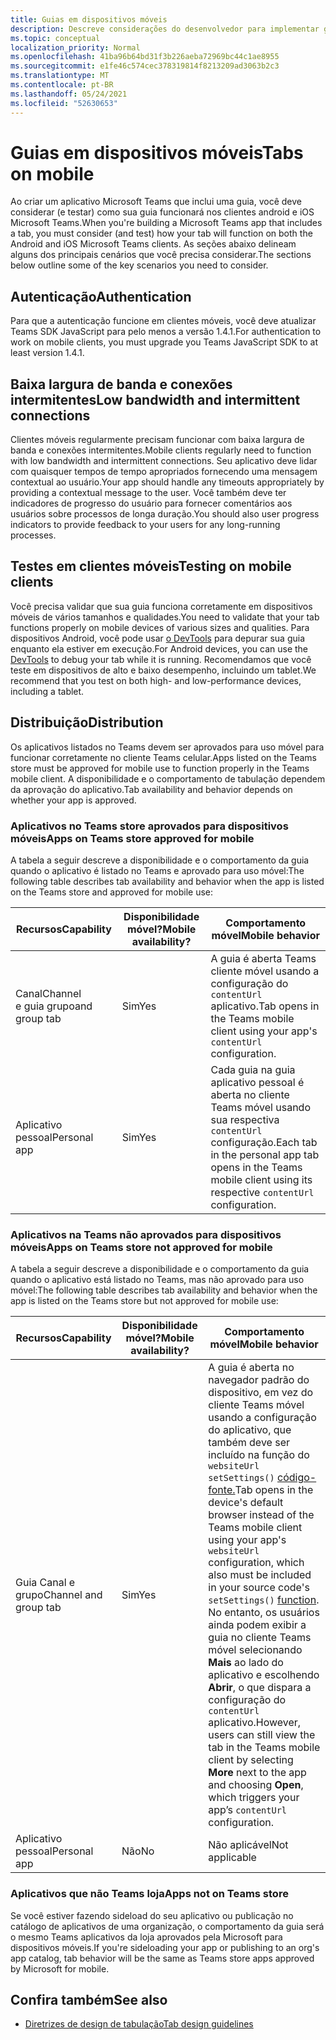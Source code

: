 ```yaml
---
title: Guias em dispositivos móveis
description: Descreve considerações do desenvolvedor para implementar guias em Microsoft Teams celular.
ms.topic: conceptual
localization_priority: Normal
ms.openlocfilehash: 41ba96b64bd31f3b226aeba72969bc44c1ae8955
ms.sourcegitcommit: e1fe46c574cec378319814f8213209ad3063b2c3
ms.translationtype: MT
ms.contentlocale: pt-BR
ms.lasthandoff: 05/24/2021
ms.locfileid: "52630653"
---
```

# <a name="tabs-on-mobile"></a><span data-ttu-id="0695c-103">Guias em dispositivos móveis</span><span class="sxs-lookup"><span data-stu-id="0695c-103">Tabs on mobile</span></span>

<span data-ttu-id="0695c-104">Ao criar um aplicativo Microsoft Teams que inclui uma guia, você deve considerar (e testar) como sua guia funcionará nos clientes android e iOS Microsoft Teams.</span><span class="sxs-lookup"><span data-stu-id="0695c-104">When you're building a Microsoft Teams app that includes a tab, you must consider (and test) how your tab will function on both the Android and iOS Microsoft Teams clients.</span></span> <span data-ttu-id="0695c-105">As seções abaixo delineam alguns dos principais cenários que você precisa considerar.</span><span class="sxs-lookup"><span data-stu-id="0695c-105">The sections below outline some of the key scenarios you need to consider.</span></span>

## <a name="authentication"></a><span data-ttu-id="0695c-106">Autenticação</span><span class="sxs-lookup"><span data-stu-id="0695c-106">Authentication</span></span>

<span data-ttu-id="0695c-107">Para que a autenticação funcione em clientes móveis, você deve atualizar Teams SDK JavaScript para pelo menos a versão 1.4.1.</span><span class="sxs-lookup"><span data-stu-id="0695c-107">For authentication to work on mobile clients, you must upgrade you Teams JavaScript SDK to at least version 1.4.1.</span></span>

## <a name="low-bandwidth-and-intermittent-connections"></a><span data-ttu-id="0695c-108">Baixa largura de banda e conexões intermitentes</span><span class="sxs-lookup"><span data-stu-id="0695c-108">Low bandwidth and intermittent connections</span></span>

<span data-ttu-id="0695c-109">Clientes móveis regularmente precisam funcionar com baixa largura de banda e conexões intermitentes.</span><span class="sxs-lookup"><span data-stu-id="0695c-109">Mobile clients regularly need to function with low bandwidth and intermittent connections.</span></span> <span data-ttu-id="0695c-110">Seu aplicativo deve lidar com quaisquer tempos de tempo apropriados fornecendo uma mensagem contextual ao usuário.</span><span class="sxs-lookup"><span data-stu-id="0695c-110">Your app should handle any timeouts appropriately by providing a contextual message to the user.</span></span> <span data-ttu-id="0695c-111">Você também deve ter indicadores de progresso do usuário para fornecer comentários aos usuários sobre processos de longa duração.</span><span class="sxs-lookup"><span data-stu-id="0695c-111">You should also user progress indicators to provide feedback to your users for any long-running processes.</span></span>

## <a name="testing-on-mobile-clients"></a><span data-ttu-id="0695c-112">Testes em clientes móveis</span><span class="sxs-lookup"><span data-stu-id="0695c-112">Testing on mobile clients</span></span>

<span data-ttu-id="0695c-113">Você precisa validar que sua guia funciona corretamente em dispositivos móveis de vários tamanhos e qualidades.</span><span class="sxs-lookup"><span data-stu-id="0695c-113">You need to validate that your tab functions properly on mobile devices of various sizes and qualities.</span></span> <span data-ttu-id="0695c-114">Para dispositivos Android, você pode usar [o DevTools](~/tabs/how-to/developer-tools.md) para depurar sua guia enquanto ela estiver em execução.</span><span class="sxs-lookup"><span data-stu-id="0695c-114">For Android devices, you can use the [DevTools](~/tabs/how-to/developer-tools.md) to debug your tab while it is running.</span></span> <span data-ttu-id="0695c-115">Recomendamos que você teste em dispositivos de alto e baixo desempenho, incluindo um tablet.</span><span class="sxs-lookup"><span data-stu-id="0695c-115">We recommend that you test on both high- and low-performance devices, including a tablet.</span></span>

## <a name="distribution"></a><span data-ttu-id="0695c-116">Distribuição</span><span class="sxs-lookup"><span data-stu-id="0695c-116">Distribution</span></span>

<span data-ttu-id="0695c-117">Os aplicativos listados no Teams devem ser aprovados para uso móvel para funcionar corretamente no cliente Teams celular.</span><span class="sxs-lookup"><span data-stu-id="0695c-117">Apps listed on the Teams store must be approved for mobile use to function properly in the Teams mobile client.</span></span> <span data-ttu-id="0695c-118">A disponibilidade e o comportamento de tabulação dependem da aprovação do aplicativo.</span><span class="sxs-lookup"><span data-stu-id="0695c-118">Tab availability and behavior depends on whether your app is approved.</span></span>

### <a name="apps-on-teams-store-approved-for-mobile"></a><span data-ttu-id="0695c-119">Aplicativos no Teams store aprovados para dispositivos móveis</span><span class="sxs-lookup"><span data-stu-id="0695c-119">Apps on Teams store approved for mobile</span></span>

<span data-ttu-id="0695c-120">A tabela a seguir descreve a disponibilidade e o comportamento da guia quando o aplicativo é listado no Teams e aprovado para uso móvel:</span><span class="sxs-lookup"><span data-stu-id="0695c-120">The following table describes tab availability and behavior when the app is listed on the Teams store and approved for mobile use:</span></span>

|<span data-ttu-id="0695c-121">Recursos</span><span class="sxs-lookup"><span data-stu-id="0695c-121">Capability</span></span>   |<span data-ttu-id="0695c-122">Disponibilidade móvel?</span><span class="sxs-lookup"><span data-stu-id="0695c-122">Mobile availability?</span></span>   |<span data-ttu-id="0695c-123">Comportamento móvel</span><span class="sxs-lookup"><span data-stu-id="0695c-123">Mobile behavior</span></span>|
|----------|-----------|------------|
|<span data-ttu-id="0695c-124">Canal</span><span class="sxs-lookup"><span data-stu-id="0695c-124">Channel</span></span> <br /> <span data-ttu-id="0695c-125">e guia grupo</span><span class="sxs-lookup"><span data-stu-id="0695c-125">and group tab</span></span>|<span data-ttu-id="0695c-126">Sim</span><span class="sxs-lookup"><span data-stu-id="0695c-126">Yes</span></span>|<span data-ttu-id="0695c-127">A guia é aberta Teams cliente móvel usando a configuração do `contentUrl` aplicativo.</span><span class="sxs-lookup"><span data-stu-id="0695c-127">Tab opens in the Teams mobile client using your app's `contentUrl` configuration.</span></span>|
|<span data-ttu-id="0695c-128">Aplicativo pessoal</span><span class="sxs-lookup"><span data-stu-id="0695c-128">Personal app</span></span>|<span data-ttu-id="0695c-129">Sim</span><span class="sxs-lookup"><span data-stu-id="0695c-129">Yes</span></span>|<span data-ttu-id="0695c-130">Cada guia na guia aplicativo pessoal é aberta no cliente Teams móvel usando sua respectiva `contentUrl` configuração.</span><span class="sxs-lookup"><span data-stu-id="0695c-130">Each tab in the personal app tab opens in the Teams mobile client using its respective `contentUrl` configuration.</span></span>|

### <a name="apps-on-teams-store-not-approved-for-mobile"></a><span data-ttu-id="0695c-131">Aplicativos na Teams não aprovados para dispositivos móveis</span><span class="sxs-lookup"><span data-stu-id="0695c-131">Apps on Teams store not approved for mobile</span></span>

<span data-ttu-id="0695c-132">A tabela a seguir descreve a disponibilidade e o comportamento da guia quando o aplicativo está listado no Teams, mas não aprovado para uso móvel:</span><span class="sxs-lookup"><span data-stu-id="0695c-132">The following table describes tab availability and behavior when the app is listed on the Teams store but not approved for mobile use:</span></span>

| <span data-ttu-id="0695c-133">Recursos</span><span class="sxs-lookup"><span data-stu-id="0695c-133">Capability</span></span> | <span data-ttu-id="0695c-134">Disponibilidade móvel?</span><span class="sxs-lookup"><span data-stu-id="0695c-134">Mobile availability?</span></span> | <span data-ttu-id="0695c-135">Comportamento móvel</span><span class="sxs-lookup"><span data-stu-id="0695c-135">Mobile behavior</span></span> |
|----------|-----------|------------|
|<span data-ttu-id="0695c-136">Guia Canal e grupo</span><span class="sxs-lookup"><span data-stu-id="0695c-136">Channel and group tab</span></span>|<span data-ttu-id="0695c-137">Sim</span><span class="sxs-lookup"><span data-stu-id="0695c-137">Yes</span></span>|<span data-ttu-id="0695c-138">A guia é aberta no navegador padrão do dispositivo, em vez do cliente Teams móvel usando a configuração do aplicativo, que também deve ser incluído na função do `websiteUrl` `setSettings()` [código-fonte.](/javascript/api/@microsoft/teams-js/settings?view=msteams-client-js-latest#functions&preserve-view=true)</span><span class="sxs-lookup"><span data-stu-id="0695c-138">Tab opens in the device's default browser instead of the Teams mobile client using your app's `websiteUrl` configuration, which also must be included in your source code's `setSettings()` [function](/javascript/api/@microsoft/teams-js/settings?view=msteams-client-js-latest#functions&preserve-view=true).</span></span> <span data-ttu-id="0695c-139">No entanto, os usuários ainda podem exibir a guia no cliente Teams móvel selecionando **Mais** ao lado do aplicativo e escolhendo **Abrir**, o que dispara a configuração do `contentUrl` aplicativo.</span><span class="sxs-lookup"><span data-stu-id="0695c-139">However, users can still view the tab in the Teams mobile client by selecting **More** next to the app and choosing **Open**, which triggers your app’s `contentUrl` configuration.</span></span>|
|<span data-ttu-id="0695c-140">Aplicativo pessoal</span><span class="sxs-lookup"><span data-stu-id="0695c-140">Personal app</span></span>|<span data-ttu-id="0695c-141">Não</span><span class="sxs-lookup"><span data-stu-id="0695c-141">No</span></span>|<span data-ttu-id="0695c-142">Não aplicável</span><span class="sxs-lookup"><span data-stu-id="0695c-142">Not applicable</span></span>|

### <a name="apps-not-on-teams-store"></a><span data-ttu-id="0695c-143">Aplicativos que não Teams loja</span><span class="sxs-lookup"><span data-stu-id="0695c-143">Apps not on Teams store</span></span>

<span data-ttu-id="0695c-144">Se você estiver fazendo sideload do seu aplicativo ou publicação no catálogo de aplicativos de uma organização, o comportamento da guia será o mesmo Teams aplicativos da loja aprovados pela Microsoft para dispositivos móveis.</span><span class="sxs-lookup"><span data-stu-id="0695c-144">If you're sideloading your app or publishing to an org's app catalog, tab behavior will be the same as Teams store apps approved by Microsoft for mobile.</span></span>

## <a name="see-also"></a><span data-ttu-id="0695c-145">Confira também</span><span class="sxs-lookup"><span data-stu-id="0695c-145">See also</span></span>

* [<span data-ttu-id="0695c-146">Diretrizes de design de tabulação</span><span class="sxs-lookup"><span data-stu-id="0695c-146">Tab design guidelines</span></span>](~/tabs/design/tabs.md)
